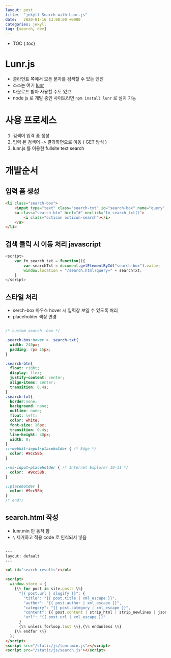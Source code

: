 ```yaml
---
layout: post
title:  "jekyll Search with Lunr.js"
date:   2020-01-16 13:00:00 +0900
categories: jekyll    
tag: [search, dev]
---
```


* TOC
{:toc}

# Lunr.js

* 클라언트 쪽에서 모든 문자를 검색할 수 있는 엔진
* 소스는 여기 [lunr](https://github.com/olivernn/lunr.js)
* 다운로드 받아 사용할 수도 있고
* node js 로 개발 중인 사이트라면 `npm install lunr` 로 설치 가능

# 사용 프로세스

1. 검색어 입력 폼 생성
1. 입력 된 검색어 -> 결과화면으로 이동 ( GET 방식 )
1. lunr.js 를 이용한 fullsite text search


# 개발순서

## 입력 폼 생성

```html class:"lineno"
<li class="search-box">
    <input type="text" class="search-txt" id="search-box" name="query" placeholder="Type to search">
    <a class="search-btn" href="#" onclick="fn_search_txt()">
        <i class="octicon octicon-search"></i>
    </a>
</li>
```

## 검색 클릭 시 이동 처리 javascript

```javascript
<script>
    var fn_search_txt = function(){
        var searchTxt = document.getElementById("search-box").value;
        window.location = "/search.html?query=" + searchTxt;
    }
</script>
```

## 스타일 처리

* serch-box 마우스 hover 시 입력창 보일 수 있도록 처리
* placeholder 색상 변경

```css

/* custom search -box */

.search-box:hover > .search-txt{
  width: 240px;
  padding: 7px 15px;
}

.search-btn{
  float: right;
  display: flex;
  justify-content: center;
  align-items: center;
  transition: 0.4s;
}
.search-txt{
  border:none;
  background: none;
  outline: none;
  float: left;
  color: white;
  font-size: 16px;
  transition: 0.4s;
  line-height: 40px;
  width: 0;
}
::-webkit-input-placeholder { /* Edge */
  color: #9cc58b;
}

:-ms-input-placeholder { /* Internet Explorer 10-11 */
  color:  #9cc58b;
}

::placeholder {
  color: #9cc58b;
}
/* end*/
```


## search.html 작성

* lunr.min 만 동작 함
* `\` 제거하고 적용 code 로 인식되서 넣음

```html

---
layout: default
---

<ul id="search-results"></ul>

<script>
  window.store = {
    {\% for post in site.posts \%}
      "{{ post.url | slugify }}": {
        "title": "{{ post.title | xml_escape }}",
        "author": "{{ post.author | xml_escape }}",
        "category": "{{ post.category | xml_escape }}",
        "content": {{ post.content | strip_html | strip_newlines | jsonify }},
        "url": "{{ post.url | xml_escape }}"
      }
      {\% unless forloop.last \%},{\% endunless \%}
    {\% endfor \%}
  };
</script>
<script src="/static/js/lunr.min.js"></script>
<script src="/static/js/search.js"></script>
```